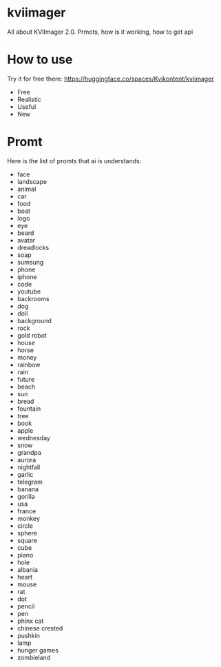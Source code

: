 # kviimager
All about KVIImager 2.0. Prmots, how is it working, how to get api

# How to use
Try it for free there: https://huggingface.co/spaces/Kvikontent/kviimager
- Free
- Realistic
- Useful
- New

# Promt
Here is the list of promts that ai is understands:
- face
- landscape
- animal
- car
- food
- boat
- logo
- eye
- beard
- avatar
- dreadlocks
- soap
- sumsung
- phone
- iphone
- code
- youtube
- backrooms
- dog
- doll
- background
- rock
- gold robot
- house
- horse
- money
- rainbow
- rain
- future
- beach
- sun
- bread
- fountain
- tree
- book
- apple
- wednesday
- snow
- grandpa
- aurora
- nightfall
- garlic
- telegram
- banana
- gorilla
- usa
- france
- monkey
- circle
- sphere
- square
- cube
- piano
- hole
- albania
- heart
- mouse
- rat
- dot
- pencil
- pen
- phinx cat
- chinese crested
- pushkin
- lamp
- hunger games
- zombieland

